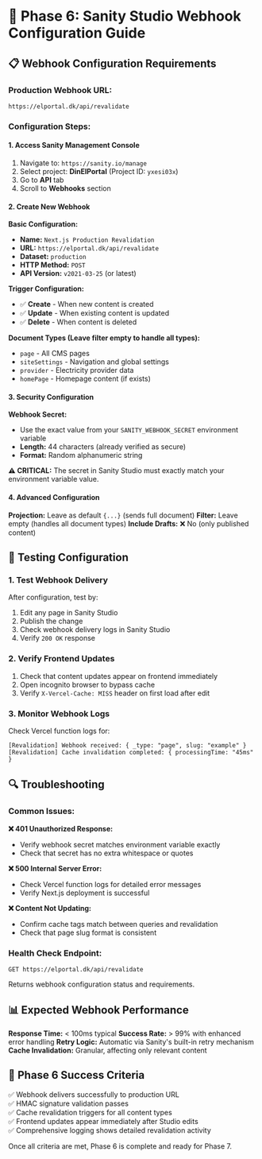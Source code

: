 # 🔗 Phase 6: Sanity Studio Webhook Configuration Guide

## 📋 **Webhook Configuration Requirements**

### **Production Webhook URL:** 
```
https://elportal.dk/api/revalidate
```

### **Configuration Steps:**

#### **1. Access Sanity Management Console**
1. Navigate to: `https://sanity.io/manage`
2. Select project: **DinElPortal** (Project ID: `yxesi03x`)
3. Go to **API** tab
4. Scroll to **Webhooks** section

#### **2. Create New Webhook**
**Basic Configuration:**
- **Name:** `Next.js Production Revalidation`
- **URL:** `https://elportal.dk/api/revalidate`
- **Dataset:** `production`
- **HTTP Method:** `POST`
- **API Version:** `v2021-03-25` (or latest)

**Trigger Configuration:**
- ✅ **Create** - When new content is created
- ✅ **Update** - When existing content is updated  
- ✅ **Delete** - When content is deleted

**Document Types (Leave filter empty to handle all types):**
- `page` - All CMS pages
- `siteSettings` - Navigation and global settings
- `provider` - Electricity provider data
- `homePage` - Homepage content (if exists)

#### **3. Security Configuration**
**Webhook Secret:**
- Use the exact value from your `SANITY_WEBHOOK_SECRET` environment variable
- **Length:** 44 characters (already verified as secure)
- **Format:** Random alphanumeric string

**⚠️ CRITICAL:** The secret in Sanity Studio must exactly match your environment variable value.

#### **4. Advanced Configuration**
**Projection:** Leave as default `{...}` (sends full document)
**Filter:** Leave empty (handles all document types)
**Include Drafts:** ❌ No (only published content)

## 🧪 **Testing Configuration**

### **1. Test Webhook Delivery**
After configuration, test by:
1. Edit any page in Sanity Studio
2. Publish the change
3. Check webhook delivery logs in Sanity Studio
4. Verify `200 OK` response

### **2. Verify Frontend Updates**
1. Check that content updates appear on frontend immediately
2. Open incognito browser to bypass cache
3. Verify `X-Vercel-Cache: MISS` header on first load after edit

### **3. Monitor Webhook Logs**
Check Vercel function logs for:
```
[Revalidation] Webhook received: { _type: "page", slug: "example" }
[Revalidation] Cache invalidation completed: { processingTime: "45ms" }
```

## 🔍 **Troubleshooting**

### **Common Issues:**

**❌ 401 Unauthorized Response:**
- Verify webhook secret matches environment variable exactly
- Check that secret has no extra whitespace or quotes

**❌ 500 Internal Server Error:**
- Check Vercel function logs for detailed error messages
- Verify Next.js deployment is successful

**❌ Content Not Updating:**
- Confirm cache tags match between queries and revalidation
- Check that page slug format is consistent

### **Health Check Endpoint:**
```
GET https://elportal.dk/api/revalidate
```
Returns webhook configuration status and requirements.

## 📊 **Expected Webhook Performance**

**Response Time:** < 100ms typical
**Success Rate:** > 99% with enhanced error handling
**Retry Logic:** Automatic via Sanity's built-in retry mechanism
**Cache Invalidation:** Granular, affecting only relevant content

## 🎯 **Phase 6 Success Criteria**

✅ Webhook delivers successfully to production URL  
✅ HMAC signature validation passes  
✅ Cache revalidation triggers for all content types  
✅ Frontend updates appear immediately after Studio edits  
✅ Comprehensive logging shows detailed revalidation activity  

Once all criteria are met, Phase 6 is complete and ready for Phase 7.